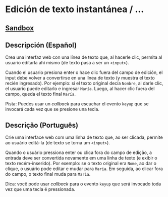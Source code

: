 # Edición de texto instantánea / ...

## [Sandbox](https://lab.cs50.io/Laboratoria/job-application-public/main/02-tech-mentoring/exercises/04-edicion-instantanea/boilerplate/)

## Descripción (Español)

Crea una interfaz web con una línea de texto que, al hacerle clic, permita al
usuario editarla ahí mismo (de texto pasa a ser un `<input>`).

Cuando el usuario presiona enter o hace clic fuera del campo de edición, el
input debe volver a convertirse en una línea de texto (y muestra el texto recién
ingresado). Por ejemplo: si el texto original decía `Nombre`, al darle clic, el
usuario puede editarlo e ingresar `María`. Luego, al hacer clic fuera del
campo, queda el texto final `María`.

Pista: Puedes usar un _callback_  para escuchar el evento `keyup` que se
invocará cada vez que se presione una tecla.

## Descrição (Português)

Crie uma interface web com uma linha de texto que, ao ser clicada, permite ao
usuário editá-la (de texto se torna um `<input>`).

Quando o usuário pressiona enter ou clica fora do campo de edição, a entrada 
deve ser convertida novamente em uma linha de texto (e exibir o texto recém-inserido). 
Por exemplo: se o texto original era `Nome`, ao dar o clique, o usuário pode editar 
e mudar para `Maria`. Em seguida, ao clicar fora do campo, o texto final muda para `Maria`.

Dica: você pode usar _callback_ para o evento `keyup` que será invocado toda vez que uma tecla é pressionada.

